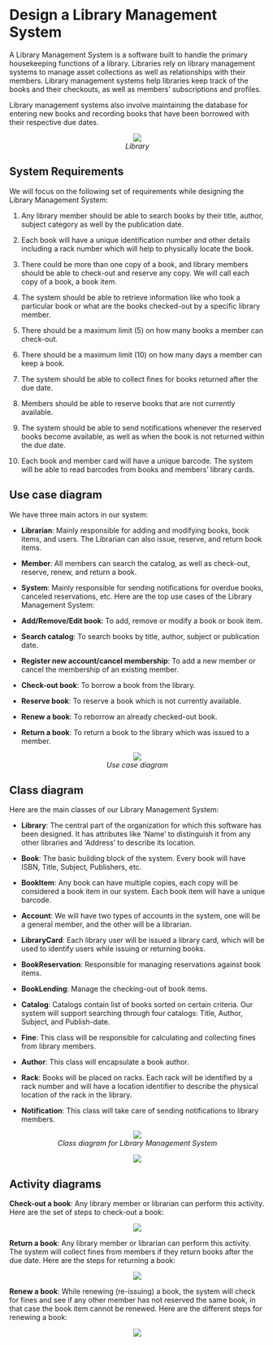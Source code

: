 # Design a Library Management System

A Library Management System is a software built to handle the primary housekeeping functions of a library. Libraries rely on library management systems to manage asset collections as well as relationships with their members. Library management systems help libraries keep track of the books and their checkouts, as well as members’ subscriptions and profiles.

Library management systems also involve maintaining the database for entering new books and recording books that have been borrowed with their respective due dates.

<p align="center">
  <img src="images/library.jpeg"><br>
  <i>Library</i>
</p>

## System Requirements

We will focus on the following set of requirements while designing the Library Management System:

1. Any library member should be able to search books by their title, author, subject category as well by the publication date.<br>

2. Each book will have a unique identification number and other details including a rack number which will help to physically locate the book.<br>

3. There could be more than one copy of a book, and library members should be able to check-out and reserve any copy. We will call each copy of a book, a book item.<br>

4. The system should be able to retrieve information like who took a particular book or what are the books checked-out by a specific library member.<br>

5. There should be a maximum limit (5) on how many books a member can check-out.<br>

6. There should be a maximum limit (10) on how many days a member can keep a book.<br>

7. The system should be able to collect fines for books returned after the due date.<br>

8. Members should be able to reserve books that are not currently available.<br>

9. The system should be able to send notifications whenever the reserved books become available, as well as when the book is not returned within the due date.<br>

10. Each book and member card will have a unique barcode. The system will be able to read barcodes from books and members’ library cards.<br>

## Use case diagram

We have three main actors in our system:

* **Librarian**: Mainly responsible for adding and modifying books, book items, and users. The Librarian can also issue, reserve, and return book items.
* **Member**: All members can search the catalog, as well as check-out, reserve, renew, and return a book.
* **System**: Mainly responsible for sending notifications for overdue books, canceled reservations, etc.
Here are the top use cases of the Library Management System:

* **Add/Remove/Edit book**: To add, remove or modify a book or book item.
* **Search catalog**: To search books by title, author, subject or publication date.
* **Register new account/cancel membership**: To add a new member or cancel the membership of an existing member.
* **Check-out book**: To borrow a book from the library.
* **Reserve book**: To reserve a book which is not currently available.
* **Renew a book**: To reborrow an already checked-out book.
* **Return a book**: To return a book to the library which was issued to a member.

<p align="center">
  <img src="images/library_diagram.png"><br>
  <i>Use case diagram</i>
</p>

## Class diagram
Here are the main classes of our Library Management System:

* **Library**: The central part of the organization for which this software has been designed. It has attributes like ‘Name’ to distinguish it from any other libraries and ‘Address’ to describe its location.

* **Book**: The basic building block of the system. Every book will have ISBN, Title, Subject, Publishers, etc.

* **BookItem**: Any book can have multiple copies, each copy will be considered a book item in our system. Each book item will have a unique barcode.

* **Account**: We will have two types of accounts in the system, one will be a general member, and the other will be a librarian.

* **LibraryCard**: Each library user will be issued a library card, which will be used to identify users while issuing or returning books.

* **BookReservation**: Responsible for managing reservations against book items.

* **BookLending**: Manage the checking-out of book items.

* **Catalog**: Catalogs contain list of books sorted on certain criteria. Our system will support searching through four catalogs: Title, Author, Subject, and Publish-date.

* **Fine**: This class will be responsible for calculating and collecting fines from library members.

* **Author**: This class will encapsulate a book author.

* **Rack**: Books will be placed on racks. Each rack will be identified by a rack number and will have a location identifier to describe the physical location of the rack in the library.

* **Notification**: This class will take care of sending notifications to library members.

<p align="center">
  <img src="images/library_uml.png"><br>
  <i>Class diagram for Library Management System</i>
</p>

<p align="center">
  <img src="images/UML.svg"><br>
</p>

## Activity diagrams
**Check-out a book**: Any library member or librarian can perform this activity. Here are the set of steps to check-out a book:

<p align="center">
  <img src="images/library_flow.svg"><br>
</p>

**Return a book**: Any library member or librarian can perform this activity. The system will collect fines from members if they return books after the due date. Here are the steps for returning a book:

<p align="center">
  <img src="images/library_flow2.svg"><br>
</p>

**Renew a book**: While renewing (re-issuing) a book, the system will check for fines and see if any other member has not reserved the same book, in that case the book item cannot be renewed. Here are the different steps for renewing a book:

<p align="center">
  <img src="images/library_flow3.svg"><br>
</p>
